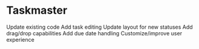 # Taskmaster
Update existing code
Add task editing
Update layout for new statuses
Add drag/drop capabilities
Add due date handling
Customize/improve user experience
